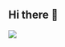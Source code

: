 ## Hi there 👋

<!--
**ManiB2008/ManiB2008** is a ✨ _special_ ✨ repository because its `README.md` (this file) appears on your GitHub profile.

Here are some ideas to get you started:

- 🔭 I’m currently working on ...
- 🌱 I’m currently learning ...
- 👯 I’m looking to collaborate on ...
- 🤔 I’m looking for help with ...
- 💬 Ask me about ...
- 📫 How to reach me: ...
- 😄 Pronouns: ...
- ⚡ Fun fact: ...
-->
<a href="https://github.com/mandjevant">
  <img src="https://github-readme-stats-git-masterrstaa-rickstaa.vercel.app/api?username=mandjevant&count_private=true&show_icons=true&hide_border=true&theme=tokyonight" />
</a>
